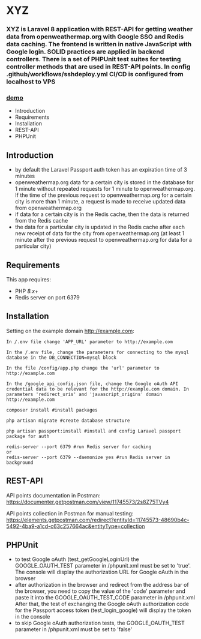 
# XYZ 

### XYZ is Laravel 8 application with REST-API for getting weather data from openweathermap.org with Google SSO and Redis data caching. The frontend is written in native JavaScript with Google login. SOLID practices are applied in backend controllers. There is a set of PHPUnit test suites for testing controller methods that are used in REST-API points. In config .github/workflows/sshdeploy.yml CI/CD is configured from localhost to VPS  

### [demo](https://xyz.alenev.name/)

- Introduction
- Requirements
- Installation
- REST-API
- PHPUnit

## Introduction
 
 - by default the Laravel Passport auth token has an expiration time of 3 minutes
 - openweathermap.org data for a certain city is stored in the database for 1 minute without repeated requests for 1 minute to openweathermap.org. If the time of the previous request to openweathermap.org for a certain city is more than 1 minute, a request is made to receive updated data from openweathermap.org
 - if data for a certain city is in the Redis cache, then the data is returned from the Redis cache
 - the data for a particular city is updated in the Redis cache after each new receipt of data for the city from openweathermap.org (at least 1 minute after the previous request to openweathermap.org for data for a particular city)

## Requirements

This app requires:
- PHP _8.x_+
- Redis server on port 6379

## Installation

Setting on the example domain http://example.com:

```shell
In /.env file change 'APP_URL' parameter to http://example.com
```

```shell
In the /.env file, change the parameters for connecting to the mysql database in the DB_CONNECTION=mysql block
```

```shell
In the file /config/app.php change the 'url' parameter to http://example.com
```

```shell
In the /google_api_config.json file, change the Google oAuth API credential data to be relevant for the http://example.com domain. In parameters 'redirect_uris' and 'javascript_origins' domain http://example.com
```


```shell
composer install #install packages
```

```shell
php artisan migrate #create database structure
```

```shell
php artisan passport:install #install and config Laravel passport package for auth
```

```shell
redis-server --port 6379 #run Redis server for caching
or
redis-server --port 6379 --daemonize yes #run Redis server in background
```

## REST-API

API points documentation in Postman:
https://documenter.getpostman.com/view/11745573/2s8Z75TVy4

API points collection in Postman for manual testing:
https://elements.getpostman.com/redirect?entityId=11745573-48690b4c-5492-4ba9-a1cd-c63c257664ac&entityType=collection

## PHPUnit

- to test Google oAuth (test_getGoogleLoginUrl) the GOOGLE_OAUTH_TEST parameter in /phpunit.xml must be set to 'true'. The console will display the authorization URL for Google oAuth in the browser
- after authorization in the browser and redirect from the address bar of the browser, you need to copy the value of the 'code' parameter and paste it into the GOOGLE_OAUTH_TEST_CODE parameter in /phpunit.xml After that, the test of exchanging the Google oAuth authorization code for the Passport access token (test_login_google) will display the token in the console
- to skip Google oAuth authorization tests, the GOOGLE_OAUTH_TEST parameter in /phpunit.xml must be set to 'false'

